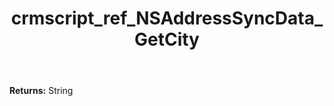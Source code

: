 ﻿---
title: crmscript_ref_NSAddressSyncData_GetCity
description: String NSAddressSyncData.GetCity()
intellisense: NSAddressSyncData.GetCity
keywords: NSAddressSyncData, GetCity
so.topic: reference
---



**Returns:** String


